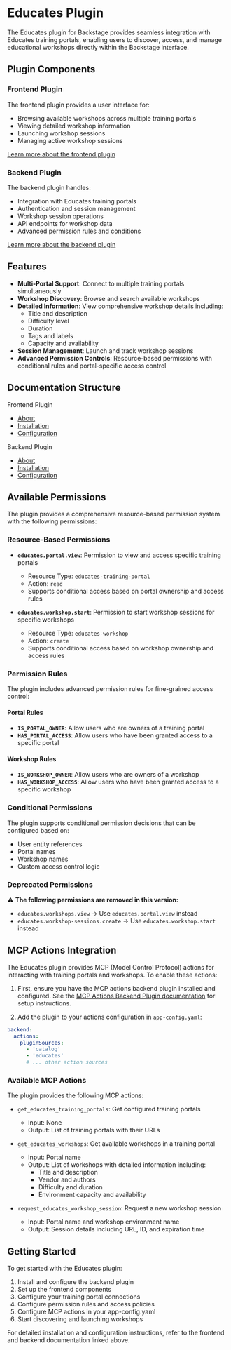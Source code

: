 # Educates Plugin

The Educates plugin for Backstage provides seamless integration with Educates training portals, enabling users to discover, access, and manage educational workshops directly within the Backstage interface.

## Plugin Components

### Frontend Plugin
The frontend plugin provides a user interface for:

- Browsing available workshops across multiple training portals
- Viewing detailed workshop information
- Launching workshop sessions
- Managing active workshop sessions

[Learn more about the frontend plugin](./frontend/about.md)

### Backend Plugin
The backend plugin handles:

- Integration with Educates training portals
- Authentication and session management
- Workshop session operations
- API endpoints for workshop data
- Advanced permission rules and conditions

[Learn more about the backend plugin](./backend/about.md)

## Features

- **Multi-Portal Support**: Connect to multiple training portals simultaneously
- **Workshop Discovery**: Browse and search available workshops
- **Detailed Information**: View comprehensive workshop details including:
    - Title and description
    - Difficulty level
    - Duration
    - Tags and labels
    - Capacity and availability
- **Session Management**: Launch and track workshop sessions
- **Advanced Permission Controls**: Resource-based permissions with conditional rules and portal-specific access control

## Documentation Structure

Frontend Plugin

  - [About](./frontend/about.md)
  - [Installation](./frontend/install.md)
  - [Configuration](./frontend/configure.md)

Backend Plugin

  - [About](./backend/about.md)
  - [Installation](./backend/install.md)
  - [Configuration](./backend/configure.md)

## Available Permissions

The plugin provides a comprehensive resource-based permission system with the following permissions:

### Resource-Based Permissions

- **`educates.portal.view`**: Permission to view and access specific training portals
  - Resource Type: `educates-training-portal`
  - Action: `read`
  - Supports conditional access based on portal ownership and access rules

- **`educates.workshop.start`**: Permission to start workshop sessions for specific workshops
  - Resource Type: `educates-workshop`
  - Action: `create`
  - Supports conditional access based on workshop ownership and access rules

### Permission Rules

The plugin includes advanced permission rules for fine-grained access control:

#### Portal Rules
- **`IS_PORTAL_OWNER`**: Allow users who are owners of a training portal
- **`HAS_PORTAL_ACCESS`**: Allow users who have been granted access to a specific portal

#### Workshop Rules
- **`IS_WORKSHOP_OWNER`**: Allow users who are owners of a workshop
- **`HAS_WORKSHOP_ACCESS`**: Allow users who have been granted access to a specific workshop

### Conditional Permissions

The plugin supports conditional permission decisions that can be configured based on:
- User entity references
- Portal names
- Workshop names
- Custom access control logic

### Deprecated Permissions

⚠️ **The following permissions are removed in this version:**

- `educates.workshops.view` → Use `educates.portal.view` instead
- `educates.workshop-sessions.create` → Use `educates.workshop.start` instead

## MCP Actions Integration

The Educates plugin provides MCP (Model Control Protocol) actions for interacting with training portals and workshops. To enable these actions:

1. First, ensure you have the MCP actions backend plugin installed and configured. See the [MCP Actions Backend Plugin documentation](https://github.com/backstage/backstage/blob/master/plugins/mcp-actions-backend/README.md) for setup instructions.

2. Add the plugin to your actions configuration in `app-config.yaml`:

```yaml
backend:
  actions:
    pluginSources:
      - 'catalog'
      - 'educates'
      # ... other action sources
```

### Available MCP Actions

The plugin provides the following MCP actions:

- `get_educates_training_portals`: Get configured training portals
  - Input: None
  - Output: List of training portals with their URLs

- `get_educates_workshops`: Get available workshops in a training portal
  - Input: Portal name
  - Output: List of workshops with detailed information including:
    - Title and description
    - Vendor and authors
    - Difficulty and duration
    - Environment capacity and availability

- `request_educates_workshop_session`: Request a new workshop session
  - Input: Portal name and workshop environment name
  - Output: Session details including URL, ID, and expiration time

## Getting Started

To get started with the Educates plugin:

1. Install and configure the backend plugin
2. Set up the frontend components
3. Configure your training portal connections
4. Configure permission rules and access policies
5. Configure MCP actions in your app-config.yaml
6. Start discovering and launching workshops

For detailed installation and configuration instructions, refer to the frontend and backend documentation linked above.
